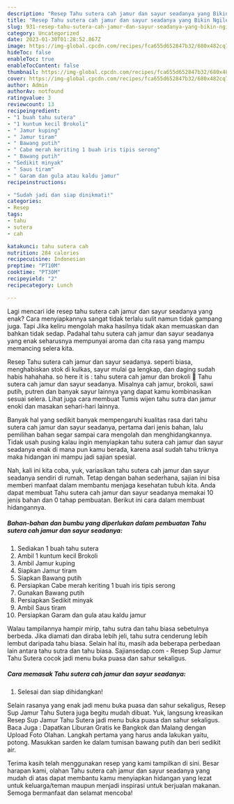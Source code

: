 ```yaml
---
description: "Resep Tahu sutera cah jamur dan sayur seadanya yang Bikin Ngiler"
title: "Resep Tahu sutera cah jamur dan sayur seadanya yang Bikin Ngiler"
slug: 931-resep-tahu-sutera-cah-jamur-dan-sayur-seadanya-yang-bikin-ngiler
category: Uncategorized
date: 2023-01-30T01:28:52.867Z
image: https://img-global.cpcdn.com/recipes/fca655d652847b32/680x482cq70/tahu-sutera-cah-jamur-dan-sayur-seadanya-foto-resep-utama.jpg
hideToc: false
enableToc: true
enableTocContent: false
thumbnail: https://img-global.cpcdn.com/recipes/fca655d652847b32/680x482cq70/tahu-sutera-cah-jamur-dan-sayur-seadanya-foto-resep-utama.jpg
cover: https://img-global.cpcdn.com/recipes/fca655d652847b32/680x482cq70/tahu-sutera-cah-jamur-dan-sayur-seadanya-foto-resep-utama.jpg
author: Admin
authorAv: notfound
ratingvalue: 3
reviewcount: 13
recipeingredient:
- "1 buah tahu sutera"
- "1 kuntum kecil Brokoli"
- " Jamur kuping"
- " Jamur tiram"
- " Bawang putih"
- " Cabe merah keriting 1 buah iris tipis serong"
- " Bawang putih"
- "Sedikit minyak"
- " Saus tiram"
- " Garam dan gula atau kaldu jamur"
recipeinstructions:

- "Sudah jadi dan siap dinikmati!"
categories:
- Resep
tags:
- tahu
- sutera
- cah

katakunci: tahu sutera cah 
nutrition: 284 calories
recipecuisine: Indonesian
preptime: "PT10M"
cooktime: "PT30M"
recipeyield: "2"
recipecategory: Lunch

---
```



Lagi mencari ide resep tahu sutera cah jamur dan sayur seadanya yang enak? Cara menyiapkannya sangat tidak terlalu sulit namun tidak gampang juga. Tapi Jika keliru mengolah maka hasilnya tidak akan memuaskan dan bahkan tidak sedap. Padahal tahu sutera cah jamur dan sayur seadanya yang enak seharusnya mempunyai aroma dan cita rasa yang mampu memancing selera kita.


Resep Tahu sutera cah jamur dan sayur seadanya. seperti biasa, menghabiskan stok di kulkas, sayur mulai ga lengkap, dan daging sudah habis hahahaha. so here it is : tahu sutera cah jamur dan brokoli 🤗 Tahu sutera cah jamur dan sayur seadanya. Misalnya cah jamur, brokoli, sawi putih, putren dan banyak sayur lainnya yang dapat kamu kombinasikan sesuai selera. Lihat juga cara membuat Tumis wijen tahu sutra dan jamur enoki dan masakan sehari-hari lainnya.

Banyak hal yang sedikit banyak mempengaruhi kualitas rasa dari tahu sutera cah jamur dan sayur seadanya, pertama dari jenis bahan, lalu pemilihan bahan segar sampai cara mengolah dan menghidangkannya. Tidak usah pusing kalau ingin menyiapkan tahu sutera cah jamur dan sayur seadanya enak di mana pun kamu berada, karena asal sudah tahu triknya maka hidangan ini mampu jadi sajian spesial.


Nah, kali ini kita coba, yuk, variasikan tahu sutera cah jamur dan sayur seadanya sendiri di rumah. Tetap dengan bahan sederhana, sajian ini bisa memberi manfaat dalam membantu menjaga kesehatan tubuh kita. Anda dapat membuat Tahu sutera cah jamur dan sayur seadanya memakai 10 jenis bahan dan 0 tahap pembuatan. Berikut ini cara dalam membuat hidangannya.

<!--inarticleads1-->

##### Bahan-bahan dan bumbu yang diperlukan dalam pembuatan Tahu sutera cah jamur dan sayur seadanya:

1. Sediakan 1 buah tahu sutera
1. Ambil 1 kuntum kecil Brokoli
1. Ambil  Jamur kuping
1. Siapkan  Jamur tiram
1. Siapkan  Bawang putih
1. Persiapkan  Cabe merah keriting 1 buah iris tipis serong
1. Gunakan  Bawang putih
1. Persiapkan Sedikit minyak
1. Ambil  Saus tiram
1. Persiapkan  Garam dan gula atau kaldu jamur


Walau tampilannya hampir mirip, tahu sutra dan tahu biasa sebetulnya berbeda. Jika diamati dan diraba lebih jeli, tahu sutra cenderung lebih lembut daripada tahu biasa. Selain hal itu, masih ada beberapa perbedaan lain antara tahu sutra dan tahu biasa. Sajiansedap.com - Resep Sup Jamur Tahu Sutera cocok jadi menu buka puasa dan sahur sekaligus. 

<!--inarticleads2-->

##### Cara memasak Tahu sutera cah jamur dan sayur seadanya:


1. Selesai dan siap dihidangkan!

Selain rasanya yang enak jadi menu buka puasa dan sahur sekaligus, Resep Sup Jamur Tahu Sutera juga begitu mudah dibuat. Yuk, langsung kreasikan Resep Sup Jamur Tahu Sutera jadi menu buka puasa dan sahur sekaligus. Baca Juga : Dapatkan Liburan Gratis ke Bangkok dan Malang dengan Upload Foto Olahan. Langkah pertama yang harus anda lakukan yaitu, potong. Masukkan sarden ke dalam tumisan bawang putih dan beri sedikit air. 

Terima kasih telah menggunakan resep yang kami tampilkan di sini. Besar harapan kami, olahan Tahu sutera cah jamur dan sayur seadanya yang mudah di atas dapat membantu kamu menyiapkan hidangan yang lezat untuk keluarga/teman maupun menjadi inspirasi untuk berjualan makanan. Semoga bermanfaat dan selamat mencoba!

